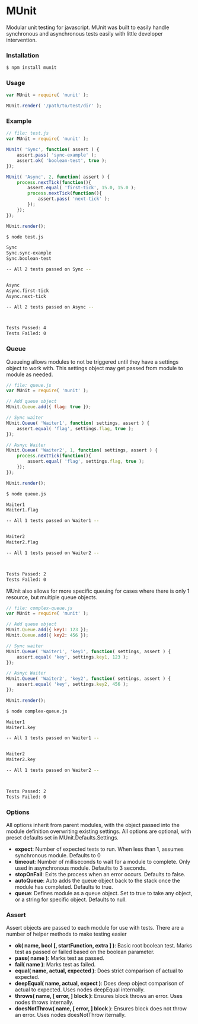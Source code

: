 # MUnit

Modular unit testing for javascript. MUnit was built to easily handle synchronous
and asynchronous tests easily with little developer intervention.


### Installation

```sh
$ npm install munit
```


### Usage

```js
var MUnit = require( 'munit' );

MUnit.render( '/path/to/test/dir' );
```


### Example

```js
// file: test.js
var MUnit = require( 'munit' );

MUnit( 'Sync', function( assert ) {
	assert.pass( 'sync-example' );
	assert.ok( 'boolean-test', true );
});

MUnit( 'Async', 2, function( assert ) {
	process.nextTick(function(){
		assert.equal( 'first-tick', 15.0, 15.0 );
		process.nextTick(function(){
			assert.pass( 'next-tick' );
		});
	});
});

MUnit.render();
```


```bash
$ node test.js 

Sync
Sync.sync-example
Sync.boolean-test

-- All 2 tests passed on Sync --


Async
Async.first-tick
Async.next-tick

-- All 2 tests passed on Async --



Tests Passed: 4
Tests Failed: 0
```


### Queue

Queueing allows modules to not be triggered until they have a settings object to work with.
This settings object may get passed from module to module as needed.


```js
// file: queue.js
var MUnit = require( 'munit' );

// Add queue object
MUnit.Queue.add({ flag: true });

// Sync waiter
MUnit.Queue( 'Waiter1', function( settings, assert ) {
	assert.equal( 'flag', settings.flag, true );
});

// Asnyc Waiter
MUnit.Queue( 'Waiter2', 1, function( settings, assert ) {
	process.nextTick(function(){
		assert.equal( 'flag', settings.flag, true );
	});
});

MUnit.render();
```

```bash
$ node queue.js 

Waiter1
Waiter1.flag

-- All 1 tests passed on Waiter1 --


Waiter2
Waiter2.flag

-- All 1 tests passed on Waiter2 --



Tests Passed: 2
Tests Failed: 0
```

MUnit also allows for more specific queuing for cases where there is only 1 resource, but multiple queue objects.

```js
// file: complex-queue.js
var MUnit = require( 'munit' );

// Add queue object
MUnit.Queue.add({ key1: 123 });
MUnit.Queue.add({ key2: 456 });

// Sync waiter
MUnit.Queue( 'Waiter1', 'key1', function( settings, assert ) {
	assert.equal( 'key', settings.key1, 123 );
});

// Asnyc Waiter
MUnit.Queue( 'Waiter2', 'key2', function( settings, assert ) {
	assert.equal( 'key', settings.key2, 456 );
});

MUnit.render();
```

```bash
$ node complex-queue.js 

Waiter1
Waiter1.key

-- All 1 tests passed on Waiter1 --


Waiter2
Waiter2.key

-- All 1 tests passed on Waiter2 --



Tests Passed: 2
Tests Failed: 0
```


### Options

All options inherit from parent modules, with the object passed into the module definition overwriting existing settings.
All options are optional, with preset defaults set in MUnit.Defaults.Settings.

* **expect**: Number of expected tests to run. When less than 1, assumes synchronous module. Defaults to 0
* **timeout**: Number of milliseconds to wait for a module to complete. Only used in asynchronous module. Defaults to 3 seconds.
* **stopOnFail**: Exits the process when an error occurs. Defaults to false.
* **autoQueue**: Auto adds the queue object back to the stack once the module has completed. Defaults to true.
* **queue**: Defines module as a queue object. Set to true to take any object, or a string for specific object. Defaults to null.



### Assert

Assert objects are passed to each module for use with tests. There are a number of helper methods to make testing easier

* **ok( name, bool [, startFunction, extra ] )**: Basic root boolean test. Marks test as passed or failed based on the boolean parameter.
* **pass( name )**: Marks test as passed.
* **fail( name )**: Marks test as failed.
* **equal( name, actual, expected )**: Does strict comparison of actual to expected.
* **deepEqual( name, actual, expect )**: Does deep object comparison of actual to expected. Uses nodes deepEqual internally.
* **throws( name, [ error, ] block )**: Ensures block throws an error. Uses nodes throws internally.
* **doesNotThrow( name, [ error, ] block )**: Ensures block does not throw an error. Uses nodes doesNotThrow iternally.

